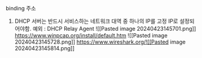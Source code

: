 binding 주소
1. DHCP 서버는 반드시 서비스하는 네트워크 대역 중 하나의 IP를 고정 IP로 설정되어야함.
예외 : DHCP Relay Agent
![[Pasted image 20240423145701.png]]
https://www.winpcap.org/install/default.htm
![[Pasted image 20240423145728.png]]
https://www.wireshark.org/![[Pasted image 20240423145814.png]]